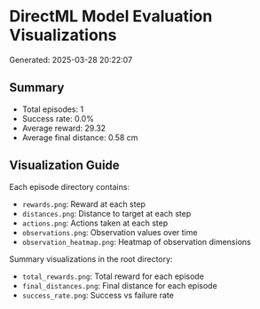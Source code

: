 # DirectML Model Evaluation Visualizations

Generated: 2025-03-28 20:22:07

## Summary

- Total episodes: 1
- Success rate: 0.0%
- Average reward: 29.32
- Average final distance: 0.58 cm

## Visualization Guide

Each episode directory contains:

- `rewards.png`: Reward at each step
- `distances.png`: Distance to target at each step
- `actions.png`: Actions taken at each step
- `observations.png`: Observation values over time
- `observation_heatmap.png`: Heatmap of observation dimensions

Summary visualizations in the root directory:

- `total_rewards.png`: Total reward for each episode
- `final_distances.png`: Final distance for each episode
- `success_rate.png`: Success vs failure rate
